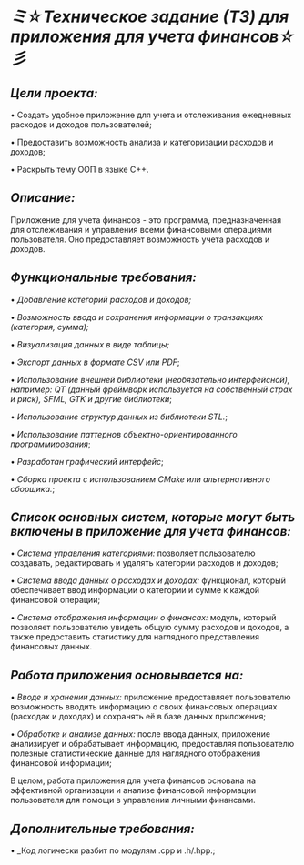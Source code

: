 # ***ミ☆Техническое задание (ТЗ) для приложения для учета финансов☆彡***


## ***Цели проекта:***

• Создать удобное приложение для учета и отслеживания ежедневных расходов и доходов пользователей;

• Предоставить возможность анализа и категоризации расходов и доходов;

• Раскрыть тему ООП в языке C++.


## ***Описание:***

Приложение для учета финансов - это программа, предназначенная для отслеживания и управления всеми финансовыми операциями пользователя. Оно предоставляет возможность учета расходов и доходов.


## ***Функциональные требования:***

• _Добавление категорий расходов и доходов;_

• _Возможность ввода и сохранения информации о транзакциях (категория, сумма);_

• _Визуализация данных в виде таблицы;_

• _Экспорт данных в формате CSV или PDF_;

• _Использование внешней библиотеки (необязательно интерфейсной), например: QT (данный фреймворк используется на собственный страх и риск), SFML, GTK и другие библиотеки_;

• _Использование структур данных из библиотеки STL._;

• _Использование паттернов объектно-ориентированного программирования_;

• _Разработан графический интерфейс_;

• _Cборка проекта с использованием CMake или альтернативного сборщика._;

## ***Список основных систем, которые могут быть включены в приложение для учета финансов:***

• _Система управления категориями:_ позволяет пользователю создавать, редактировать и удалять категории расходов и доходов;

• _Система ввода данных о расходах и доходах:_ функционал, который обеспечивает ввод информации о категории и сумме к каждой финансовой операции;

• _Система отображения информации о финансах:_ модуль, который позволяет пользователю увидеть общую сумму расходов и доходов, а также предоставить статистику для наглядного представления финансовых данных.


## ***Работа приложения основывается на:***

• _Вводе и хранении данных:_ приложение предоставляет пользователю возможность вводить информацию о своих финансовых операциях (расходах и доходах) и сохранять её в базе данных приложения;

• _Обработке и анализе данных:_ после ввода данных, приложение анализирует и обрабатывает информацию, предоставляя пользователю полезные статистические данные для наглядного отображения финансовой информации;

В целом, работа приложения для учета финансов основана на эффективной организации и анализе финансовой информации пользователя для помощи в управлении личными финансами.


## ***Дополнительные требования:***
• _Код логически разбит по модулям .cpp и .h/.hpp.;

